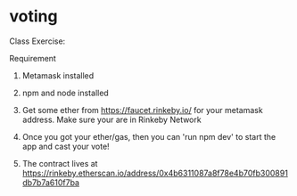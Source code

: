 # voting
Class Exercise:

Requirement

1. Metamask installed

2. npm and node installed

3. Get some ether from https://faucet.rinkeby.io/ for your metamask address. Make sure your are in Rinkeby Network

4. Once you got your ether/gas, then you can 'run npm dev' to start the app and cast your vote!

5. The contract lives at https://rinkeby.etherscan.io/address/0x4b6311087a8f78e4b70fb300891db7b7a610f7ba
